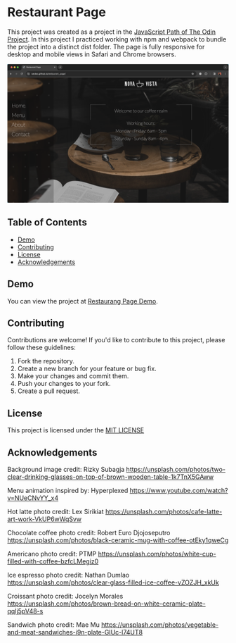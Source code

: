 
# Restaurant Page

This project was created as a project in the [JavaScript Path of The Odin Project](https://www.theodinproject.com/lessons/node-path-javascript-restaurant-page). In this project I practiced working with npm and webpack to bundle the project into a distinct dist folder. 
The page is fully responsive for desktop and mobile views in Safari and Chrome browsers.


![Home page screenshot](Screenshot%202023-11-09%20at%2011.04.38%20PM.png)


## Table of Contents

- [Demo](#demo)
- [Contributing](#contributing)
- [License](#license)
- [Acknowledgements](#Acknowledgements)



## Demo

You can view the project at [Restaurang Page Demo](https://sevleo.github.io/restaurant_page/).


## Contributing

 Contributions are welcome! If you'd like to contribute to this project, please follow these guidelines:

 1. Fork the repository.
 2. Create a new branch for your feature or bug fix.
 3. Make your changes and commit them.
 4. Push your changes to your fork.
 5. Create a pull request.


## License

 This project is licensed under the [MIT LICENSE](./LICENSE)


 ## Acknowledgements
 
Background image credit:
Rizky Subagja
https://unsplash.com/photos/two-clear-drinking-glasses-on-top-of-brown-wooden-table-1k7TnX5GAww

Menu animation inspired by:
Hyperplexed 
https://www.youtube.com/watch?v=NUeCNvYY_x4


Hot latte photo credit:
Lex Sirikiat
https://unsplash.com/photos/cafe-latte-art-work-VkUP6wWqSvw


Chocolate coffee photo credit:
Robert Euro Djojoseputro
https://unsplash.com/photos/black-ceramic-mug-with-coffee-otEky1qweCg

Americano photo credit:
PTMP
https://unsplash.com/photos/white-cup-filled-with-coffee-bzfcLMegiz0

Ice espresso photo credit:
Nathan Dumlao
https://unsplash.com/photos/clear-glass-filled-ice-coffee-vZOZJH_xkUk

Croissant photo credit:
Jocelyn Morales
https://unsplash.com/photos/brown-bread-on-white-ceramic-plate-qqIj5pV48-s

Sandwich photo credit:
Mae Mu
https://unsplash.com/photos/vegetable-and-meat-sandwiches-i9n-plate-GIUc-l74UT8